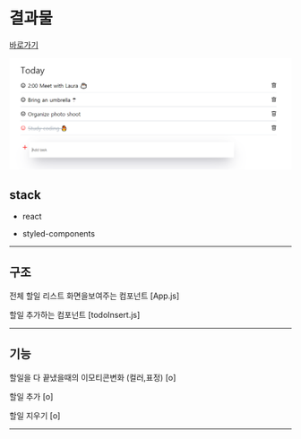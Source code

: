 # 결과물

[바로가기](https://jungsikjeong.github.io/React-ToDoList)

![React-ToDoList](src\20200523_143546.png)

## stack

- react

- styled-components

---

## 구조

전체 할일 리스트 화면을보여주는 컴포넌트 [App.js]

할일 추가하는 컴포넌트 [todoInsert.js]

---

## 기능

할일을 다 끝냈을때의 이모티콘변화 (컬러,표정) [o]

할일 추가 [o]

할일 지우기 [o]

---

